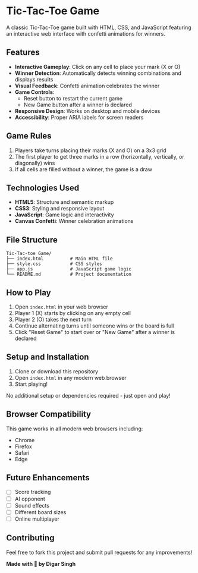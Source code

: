 # Tic-Tac-Toe Game

A classic Tic-Tac-Toe game built with HTML, CSS, and JavaScript featuring an interactive web interface with confetti animations for winners.

## Features

- **Interactive Gameplay**: Click on any cell to place your mark (X or O)
- **Winner Detection**: Automatically detects winning combinations and displays results
- **Visual Feedback**: Confetti animation celebrates the winner
- **Game Controls**: 
  - Reset button to restart the current game
  - New Game button after a winner is declared
- **Responsive Design**: Works on desktop and mobile devices
- **Accessibility**: Proper ARIA labels for screen readers

## Game Rules

1. Players take turns placing their marks (X and O) on a 3x3 grid
2. The first player to get three marks in a row (horizontally, vertically, or diagonally) wins
3. If all cells are filled without a winner, the game is a draw

## Technologies Used

- **HTML5**: Structure and semantic markup
- **CSS3**: Styling and responsive layout
- **JavaScript**: Game logic and interactivity
- **Canvas Confetti**: Winner celebration animations

## File Structure

```
Tic-Tac-toe Game/
├── index.html          # Main HTML file
├── style.css           # CSS styles
├── app.js              # JavaScript game logic
└── README.md           # Project documentation
```

## How to Play

1. Open `index.html` in your web browser
2. Player 1 (X) starts by clicking on any empty cell
3. Player 2 (O) takes the next turn
4. Continue alternating turns until someone wins or the board is full
5. Click "Reset Game" to start over or "New Game" after a winner is declared

## Setup and Installation

1. Clone or download this repository
2. Open `index.html` in any modern web browser
3. Start playing!

No additional setup or dependencies required - just open and play!

## Browser Compatibility

This game works in all modern web browsers including:
- Chrome
- Firefox
- Safari
- Edge

## Future Enhancements

- [ ] Score tracking
- [ ] AI opponent
- [ ] Sound effects
- [ ] Different board sizes
- [ ] Online multiplayer

## Contributing

Feel free to fork this project and submit pull requests for any improvements!

**Made with 💙 by Digar Singh**